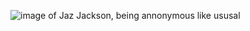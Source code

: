 ![image of Jaz Jackson, being annonymous like ususal](https://cdn.discordapp.com/attachments/650564764820439085/658142487507894272/JPEG_20191220_215953.jpg)
